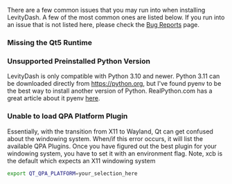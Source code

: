 
There are a few common issues that you may run into when installing LevityDash. A few of the most common ones are listed below. If you run into an issue that is not listed here, please check the [Bug Reports]() page.

### Missing the Qt5 Runtime



### Unsupported Preinstalled Python Version

LevityDash is only compatible with Python 3.10 and newer.  Python 3.11 can be downloaded directly from https://python.org, but
I've found pyenv to be the best way to install another version of Python. RealPython.com has a great article about it
pyenv [here](https://realpython.com/intro-to-pyenv/).

### Unable to load QPA Platform Plugin

Essentially, with the transition from X11 to Wayland, Qt can get confused about the windowing system. When/if this
error occurs, it will list the available QPA Plugins. Once you have figured out the best plugin for your windowing system,
you have to set it with an environment flag. Note, xcb is the default which expects an X11 windowing system

```bash
export QT_QPA_PLATFORM=your_selection_here
```